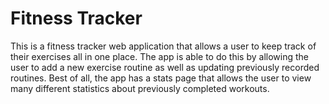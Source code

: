 # Fitness Tracker

This is a fitness tracker web application that allows a user to keep track of their exercises all in one place. The app is able to do this by allowing the user to add a new exercise routine as well as updating previously recorded routines. Best of all, the app has a stats page that allows the user to view many different statistics about previously completed workouts.
